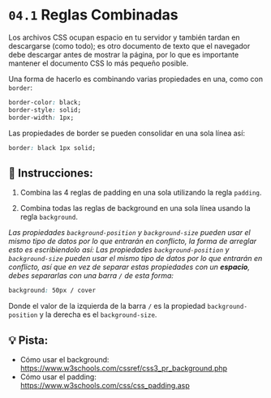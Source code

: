 # `04.1` Reglas Combinadas

Los archivos CSS ocupan espacio en tu servidor y también tardan en descargarse (como todo); es otro documento de texto que el navegador debe descargar antes de mostrar la página, por lo que es importante mantener el documento CSS lo más pequeño posible.

Una forma de hacerlo es combinando varias propiedades en una, como con `border`:

```css
border-color: black;
border-style: solid;
border-width: 1px;
```

Las propiedades de border se pueden consolidar en una sola línea así:

```css
border: black 1px solid;
```

## 📝 Instrucciones:


1. Combina las 4 reglas de padding en una sola utilizando la regla `padding`.

2. Combina todas las reglas de background en una sola línea usando la regla `background`.

*Las propiedades `background-position` y `background-size` pueden usar el mismo tipo de datos por lo que entrarán en conflicto, la forma de arreglar esto es escribiendolo así:*
*Las propiedades `background-position` y `background-size` pueden usar el mismo tipo de datos por lo que entrarán en conflicto, así que en vez de separar estas propiedades con un **espacio**, debes separarlas con una barra `/` de esta forma:*

```css
background: 50px / cover
```

Donde el valor de la izquierda de la barra `/` es la propiedad `background-position` y la derecha es el `background-size`.

## 💡 Pista:

- Cómo usar el background: https://www.w3schools.com/cssref/css3_pr_background.php
- Cómo usar el padding: https://www.w3schools.com/css/css_padding.asp

